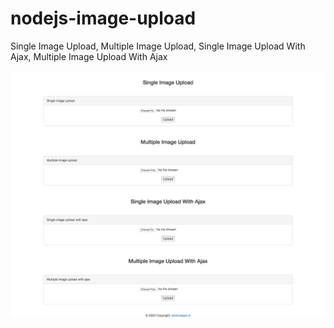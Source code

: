 # nodejs-image-upload
Single Image Upload,
Multiple Image Upload,
Single Image Upload With Ajax,
Multiple Image Upload With Ajax


![](public/images/Image_Upaload.png)
